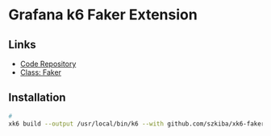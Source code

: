 # Grafana k6 Faker Extension

## Links

- [Code Repository](https://github.com/szkiba/xk6-faker)
- [Class: Faker](https://github.com/szkiba/xk6-faker/blob/master/docs/classes/faker.md)

## Installation

```sh
#
xk6 build --output /usr/local/bin/k6 --with github.com/szkiba/xk6-faker@latest
```
